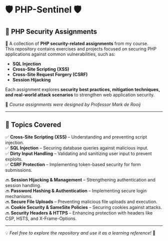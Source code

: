 # 🛡️ PHP-Sentinel 🛡️  

## 🎯 PHP Security Assignments  

🚀 A collection of **PHP security-related assignments** from my course.  
This repository contains exercises and projects focused on securing PHP applications against common vulnerabilities, such as:  

- **SQL Injection**  
- **Cross-Site Scripting (XSS)**  
- **Cross-Site Request Forgery (CSRF)**  
- **Session Hijacking**  

Each assignment explores **security best practices, mitigation techniques, and real-world attack scenarios** to strengthen web application security.  

📑 *Course assignments were designed by Professor Mark de Rooij*  

---

## 🔎 Topics Covered  

✅ **Cross-Site Scripting (XSS)** – Understanding and preventing script injection.  
✅ **SQL Injection** – Securing database queries against malicious input.  
✅ **Dirty Input Handling** – Validating and sanitizing user input to prevent exploits.  
✅ **CSRF Protection** – Implementing token-based security for form submissions.  

🔜 **Session Hijacking & Management** – Strengthening authentication and session handling.  
🔜 **Password Hashing & Authentication** – Implementing secure login mechanisms.  
🔜 **Secure File Uploads** – Preventing malicious file uploads and execution.  
🔜 **Cookie Security & SameSite Policies** – Securing cookies against attacks.  
🔜 **Security Headers & HTTPS** – Enhancing protection with headers like CSP, HSTS, and X-Frame-Options.  

---

💡 *Feel free to explore the repository and use it as a learning reference!* 🚀
